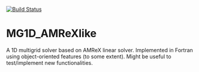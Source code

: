 [![Build Status](https://travis-ci.com/github/esclapez/1DMultiGrid)](https://travis-ci.com/github/esclapez/1DMultiGrid)
# MG1D_AMReXlike
 
A 1D multigrid solver based on AMReX linear solver. Implemented in Fortran using object-oriented features (to some extent).
Might be useful to test/implement new functionalities.
